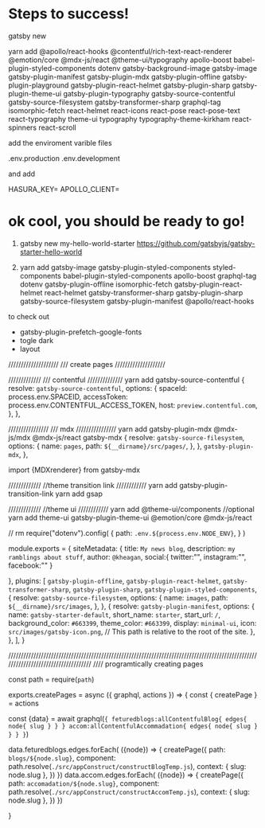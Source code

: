 # Steps to success!

gatsby new

yarn add @apollo/react-hooks @contentful/rich-text-react-renderer @emotion/core @mdx-js/react @theme-ui/typography apollo-boost babel-plugin-styled-components dotenv gatsby-background-image gatsby-image gatsby-plugin-manifest gatsby-plugin-mdx gatsby-plugin-offline gatsby-plugin-playground gatsby-plugin-react-helmet gatsby-plugin-sharp gatsby-plugin-theme-ui gatsby-plugin-typography gatsby-source-contentful gatsby-source-filesystem gatsby-transformer-sharp graphql-tag isomorphic-fetch react-helmet react-icons react-pose react-pose-text react-typography theme-ui typography typography-theme-kirkham react-spinners react-scroll

add the enviroment varible files

.env.production
.env.development

and add

HASURA_KEY=
APOLLO_CLIENT=

# ok cool, you should be ready to go!

1. gatsby new my-hello-world-starter https://github.com/gatsbyjs/gatsby-starter-hello-world

2) yarn add gatsby-image gatsby-plugin-styled-components styled-components babel-plugin-styled-components apollo-boost graphql-tag dotenv gatsby-plugin-offline isomorphic-fetch gatsby-plugin-react-helmet react-helmet gatsby-transformer-sharp gatsby-plugin-sharp gatsby-source-filesystem gatsby-plugin-manifest @apollo/react-hooks

to check out

- gatsby-plugin-prefetch-google-fonts
- togle dark
- layout

////////////////////
/// create pages
////////////////////

/////////////
/// contentful
//////////////
yarn add gatsby-source-contentful
{
resolve: `gatsby-source-contentful`,
options: {
spaceId: process.env.SPACEID,
accessToken: process.env.CONTENTFUL_ACCESS_TOKEN,
host: `preview.contentful.com`,
},
},

////////////////
/// mdx
////////////////
yarn add gatsby-plugin-mdx @mdx-js/mdx @mdx-js/react gatsby-mdx
{
resolve: `gatsby-source-filesystem`,
options: {
name: `pages`,
path: `${__dirname}/src/pages/`,
},
},
`gatsby-plugin-mdx`,
},

import {MDXrenderer} from gatsby-mdx

/////////////
//theme transition link
////////////
yarn add gatsby-plugin-transition-link
yarn add gsap

/////////////
//theme ui
////////////
yarn add @theme-ui/components //optional
yarn add theme-ui gatsby-plugin-theme-ui @emotion/core @mdx-js/react

// rm
require("dotenv").config(
{
path: `.env.${process.env.NODE_ENV}`,
}
)

module.exports = {
siteMetadata: {
title: `My news blog`,
description: `my ramblings about stuff`,
author: `@kheagan`,
social:{
twitter:"",
instagram:"",
facebook:""
}

},
plugins: [
`gatsby-plugin-offline`,
`gatsby-plugin-react-helmet`,
`gatsby-transformer-sharp`,
`gatsby-plugin-sharp`,
`gatsby-plugin-styled-components`,
{
resolve: `gatsby-source-filesystem`,
options: {
name: `images`,
path: `${__dirname}/src/images`,
},
},
{
resolve: `gatsby-plugin-manifest`,
options: {
name: `gatsby-starter-default`,
short_name: `starter`,
start_url: `/`,
background_color: `#663399`,
theme_color: `#663399`,
display: `minimal-ui`,
icon: `src/images/gatsby-icon.png`, // This path is relative to the root of the site.
},
},
],
}

////////////////////////////////////////////////////////////////////////////////////////////////////////////////////////////////////
//// programtically creating pages

const path = require(`path`)

exports.createPages = async ({ graphql, actions }) => {
const { createPage } = actions

const {data} = await graphql(`{ feturedblogs:allContentfulBlog{ edges{ node{ slug } } } accom:allContentfulAccommadation{ edges{ node{ slug } } } }`)

data.feturedblogs.edges.forEach( ({node}) => {
createPage({
path: `blogs/${node.slug}`,
component: path.resolve(`./src/appConstruct/constructBlogTemp.js`),
context: {
slug: node.slug
},
})
})
data.accom.edges.forEach( ({node}) => {
createPage({
path: `accomadation/${node.slug}`,
component: path.resolve(`./src/appConstruct/constructAccomTemp.js`),
context: {
slug: node.slug
},
})
})

}
